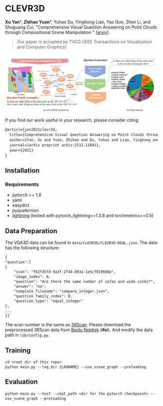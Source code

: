 # CLEVR3D

**Xu Yan***, **Zhihao Yuan***, Yuhao Du, Yinghong Liao, Yao Guo, Zhen Li, and Shuguang Cui, 
"Comprehensive Visual Question Answering on Point Clouds through Compositional Scene Manipulation
" [[arxiv]](https://arxiv.org/pdf/2112.11691.pdf).

> Our paper is accepted by TVCG (IEEE Transactions on Visualization and Computer Graphics)

 ![image](img/fig1.png)
 
 
If you find our work useful in your research, please consider citing:
```latex
@article{yan2021clevr3d,
  title={Comprehensive Visual Question Answering on Point Clouds through Compositional Scene Manipulation},
  author={Yan, Xu and Yuan, Zhihao and Du, Yuhao and Liao, Yinghong and Guo, Yao and Li, Zhen and Cui, Shuguang},
  journal={arXiv preprint arXiv:2112.11691},
  year={2021}
}
```


## Installation

### Requirements
- pytorch >= 1.8 
- yaml
- easydict
- pyquaternion
- [lightning](https://github.com/Lightning-AI/lightning) (tested with pytorch_lightning==1.3.8 and torchmetrics==0.5)

## Data Preparation
The VQA3D data can be found in `data/CLEVR3D/CLEVR3D-REAL.json`. The data has the following structure:
```
{
"question":[
{
    "scan": "f62fd5fd-9a3f-2f44-883a-1e5cf819608e",
    "image_index": 0,
    "question": "Are there the same number of sofas and wide sinks?",
    "answer": "no",
    "template_filename": "compare_integer.json",
    "question_family_index": 0,
    "question_type": "equal_integer"
},
...
]}
```
The scan number is the same as [3RScan](https://github.com/WaldJohannaU/3RScan).
Please download the preprocessed 3RScan data from [Baidu Netdisk](https://pan.baidu.com/s/1q-K79cEeHzUaBJ1ZjkNxvw) (**ifei**). And modify the data path in `lib/config.py`.

## Training
```shell
cd <root dir of this repo>
python main.py --log_dir {LOGNAME} --use_scene_graph --preloading
```


## Evaluation
```shell
python main.py --test --ckpt_path <dir for the pytorch checkpoint> --use_scene_graph --preloading
```
